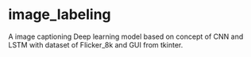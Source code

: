 # image_labeling
A image captioning Deep learning model based on concept of CNN and LSTM with dataset of Flicker_8k and GUI from tkinter.

